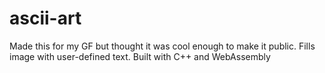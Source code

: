 # ascii-art
Made this for my GF but thought it was cool enough to make it public. Fills image with user-defined text. Built with C++ and WebAssembly
